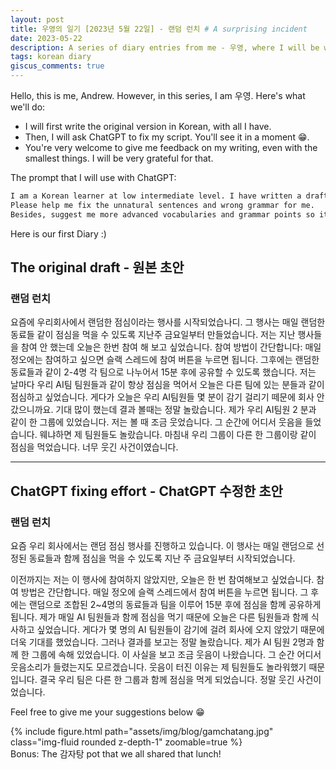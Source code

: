 ```yaml
---
layout: post
title: 우영의 일기 [2023년 5월 22일] - 랜덤 런치 # A surprising incident
date: 2023-05-22
description: A series of diary entries from me - 우영, where I will be writing about my daily life in Korean.
tags: korean diary
giscus_comments: true
---
```


Hello, this is me, Andrew. However, in this series, I am 우영. Here's what we'll do:
- I will first write the original version in Korean, with all I have.
- Then, I will ask ChatGPT to fix my script. You'll see it in a moment 😁.
- You're very welcome to give me feedback on my writing, even with the smallest things. I will be very grateful for that.

The prompt that I will use with ChatGPT:

```markdown
I am a Korean learner at low intermediate level. I have written a draft for my blog post.
Please help me fix the unnatural sentences and wrong grammar for me.
Besides, suggest me more advanced vocabularies and grammar points so it sounds better.
```

Here is our first Diary :)

## The original draft - 원본 초안
### 랜덤 런치
요즘에 우리회사에서 랜덤한 점심이라는 행사를 시작되었습나디. 그 행사는 매일 랜덤한 동료들 같이 점심을 먹을 수 있도록 지난주 금요일부터 만들었습니다.
저는 지난 행사들을 참여 안 했는데 오늘은 한번 참여 해 보고 싶었습니다. 참여 방법이 간단합니다: 매일 정오에는 참여하고 싶으면 슬랙 스레드에 참여 버튼을 누르면 됩니다. 그후에는 랜덤한 동료들과 같이 2-4명 각 팀으로 나누어서 15분 후에 공유할 수 있도록 했습니다. 저는 날마다 우리 AI팀 팀원들과 같이 항상
점심을 먹어서 오늘은 다른 팀에 있는 분들과 같이 점심하고 싶었습니다. 게다가 오늘은 우리 AI팀원들 몇 분이 감기 걸리기 떼문에 회사 안 갔으니까요. 기대 많이 했는데 결과 볼때는 정말 놀랐습니다. 제가 우리 AI팀원 2 분과 같이 한 그룹에 있었습니다. 저는 볼 때 조금 웃었습니다. 그 순간에 어디서 웃음을 들었습니다.
웨냐하면 제 팀원들도 놀랐습니다. 마침내 우리 그룹이 다른 한 그룹이랑 같이 점심을 먹었습니다. 너무 웃긴 사건이였습니다.

---

## ChatGPT fixing effort - ChatGPT 수정한 초안
### 랜덤 런치

요즘 우리 회사에서는 랜덤 점심 행사를 진행하고 있습니다. 이 행사는 매일 랜덤으로 선정된 동료들과 함께 점심을 먹을 수 있도록 지난 주 금요일부터 시작되었습니다.

이전까지는 저는 이 행사에 참여하지 않았지만, 오늘은 한 번 참여해보고 싶었습니다. 참여 방법은 간단합니다. 매일 정오에 슬랙 스레드에서 참여 버튼을 누르면 됩니다. 그 후에는 랜덤으로 조합된 2~4명의 동료들과 팀을 이루어 15분 후에 점심을 함께 공유하게 됩니다. 제가 매일 AI 팀원들과 함께 점심을 먹기 때문에 오늘은 다른 팀원들과 함께 식사하고 싶었습니다. 게다가 몇 명의 AI 팀원들이 감기에 걸려 회사에 오지 않았기 때문에 더욱 기대를 했었습니다. 그러나 결과를 보고는 정말 놀랐습니다. 제가 AI 팀원 2명과 함께 한 그룹에 속해 있었습니다. 이 사실을 보고 조금 웃음이 나왔습니다. 그 순간 어디서 웃음소리가 들렸는지도 모르겠습니다. 웃음이 터진 이유는 제 팀원들도 놀라워했기 때문입니다. 결국 우리 팀은 다른 한 그룹과 함께 점심을 먹게 되었습니다. 정말 웃긴 사건이었습니다.

Feel free to give me your suggestions below 😁

<div class="row mt-3">
    <div class="col-sm mt-3 mt-md-0">
        {% include figure.html path="assets/img/blog/gamchatang.jpg" class="img-fluid rounded z-depth-1" zoomable=true %}
    </div>
</div>
<div class="caption">
    Bonus: The 감자탕 pot that we all shared that lunch!
</div>
